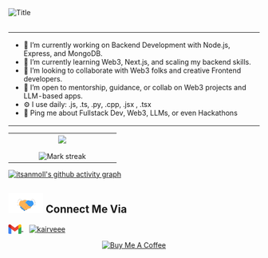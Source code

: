 <div align="left">
  <img src="https://readme-typing-svg.herokuapp.com?font=Architects+Daughter&color=%2338C2FF&size=50&center=true&vCenter=true&height=60&width=600&lines=Heyyy!+I'm+Anmol;Welcome+to+my+profile!" alt="Title"></img>
</div>

<br>

<table align="center">
<tr border="none">
<td width="50%" align="left">

- 🔭 I’m currently working on Backend Development with Node.js, Express, and MongoDB.
- 🌱 I’m currently learning Web3, Next.js, and scaling my backend skills.
- 👯 I’m looking to collaborate with Web3 folks and creative Frontend developers.
- 🤔 I’m open to mentorship, guidance, or collab on Web3 projects and LLM-based apps.
- ⚙️ I use daily: .js, .ts, .py, .cpp, .jsx , .tsx
- 💬 Ping me about Fullstack Dev, Web3, LLMs, or even Hackathons

</td>

</tr>
</table>

<table align="center">
<tr border="none">
<td width="50%" align="center">

  <img  align="center"  src="https://github-readme-stats.vercel.app/api?username=itsanmoll&theme=chartreuse-dark&show_icons=true&count_private=true" />
  <br></br>
  <img  title="🔥 Get streak stats for your profile at git.io/streak-stats" alt="Mark streak" src="https://github-readme-streak-stats.herokuapp.com/?user=itsanmoll&theme=chartreuse-dark&hide_border=false" /> 
</td>

</tr>
</table>

[![itsanmoll's github activity graph](https://github-readme-activity-graph.vercel.app/graph?username=itsanmoll&theme=react-dark)](https://github.com/ashutosh00710/github-readme-activity-graph)


## <img src='https://raw.githubusercontent.com/ashu-guo/ashu-guo/main/assets/handshake.gif' width="70px" height="40px"> Connect Me Via

  <a href="mailto:anmolbhardwajinv@gmail.com" >
    <img align="center" alt="kairvee | Gmail" width="26px" src="https://raw.githubusercontent.com/ashu-guo/ashu-guo/master/assets/gmail.svg" />
  </a> &nbsp;&nbsp;
  <a href="https://twitter.com/anmol0b" target="blank"><img align="center" src="https://raw.githubusercontent.com/rahuldkjain/github-profile-readme-generator/master/src/images/icons/Social/twitter.svg" alt="kairveee" height="30" width="40" /></a>

<p>

<div align="center"><a href="https://buymeacoffee.com/itsanmollll" target="_blank">
<img src="https://cdn.buymeacoffee.com/buttons/v2/default-yellow.png" alt="Buy Me A Coffee" class style="height: 60px !important;width: 217px !important;" ></a></div>
